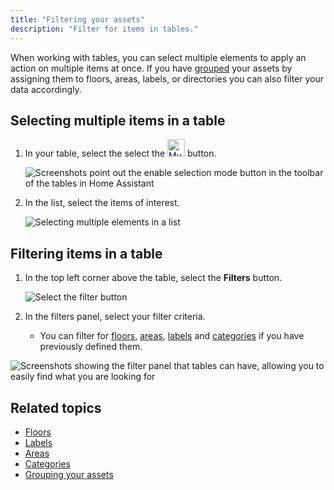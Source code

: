 ```yaml
---
title: "Filtering your assets"
description: "Filter for items in tables."
---
```


When working with tables, you can select multiple elements to apply an action on multiple items at once. If you have [grouped](/docs/organizing/) your assets by assigning them to floors, areas, labels, or directories you can also filter your data accordingly.

## Selecting multiple items in a table

1. In your table, select the select the <img height="28px" src="/images/organizing/multiselect_icon.png" alt="Multiselect icon"/> button.

   ![Screenshots point out the enable selection mode button in the toolbar of the tables in Home Assistant](/images/blog/2024-04/enable-selection-mode.png)

2. In the list, select the items of interest.

   ![Selecting multiple elements in a list](/images/organizing/multiselect_01.png)

## Filtering items in a table

1. In the top left corner above the table, select the **Filters** button.

    ![Select the filter button](/images/organizing/filters_01.png)

2. In the filters panel, select your filter criteria.
   - You can filter for [floors](/docs/organzing/floors/), [areas](/docs/organzing/areas/), [labels](/docs/organzing/labels/) and [categories](/docs/organzing/categories/) if you have previously defined them.

  ![Screenshots showing the filter panel that tables can have, allowing you to easily find what you are looking for](/images/blog/2024-04/filter-panel.png)

## Related topics

- [Floors](/docs/organzing/floors/)
- [Labels](/docs/organzing/labels/)
- [Areas](/docs/organzing/areas/)
- [Categories](/docs/organzing/categories/)
- [Grouping your assets](/docs/organizing/)